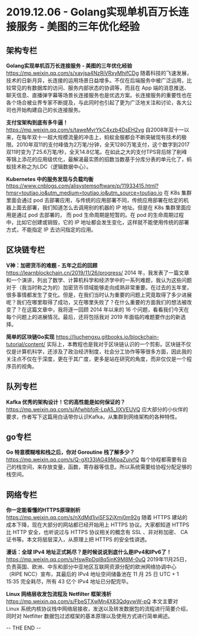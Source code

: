 **2019.12.06 - Golang实现单机百万长连接服务 - 美图的三年优化经验**
========  

## 架构专栏

**Golang实现单机百万长连接服务 - 美图的三年优化经验**
https://mp.weixin.qq.com/s/xavjsa4NzRiVRxyMhifCDg
随着科技的飞速发展，技术的日新月异，长连接的运用场景日益增多。不仅在后端服务中被广泛运用，比较常见的有数据库的访问、服务内部状态的协调等，而且在 App  端的消息推送、聊天信息、直播弹字幕等场景长连接服务也是优选方案。长连接服务的重要性也在各个场合被业界专家不断提及，与此同时也引起了更为广泛地关注和讨论，各大公司也开始构建自己的长连接服务。

**支付宝架构到底有多牛逼！**
https://mp.weixin.qq.com/s/taweMvrYkC4xzb4DsEH2vg
自2008年双十一以来，在每年双十一超大规模流量的冲击上，蚂蚁金服都会不断突破现有技术的极限。2010年双11的支付峰值为2万笔/分钟，全天1280万笔支付，这个数字到2017双11时变为了25.6万笔/秒，全天14.8亿笔。在如此之大的支付TPS背后除了削峰等锦上添花的应用级优化，最解渴最实质的招数当数基于分库分表的单元化了，蚂蚁技术称之为LDC（逻辑数据中心）。

**Kubernetes 中的服务发现与负载均衡**
https://www.cnblogs.com/alisystemsoftware/p/11933415.html?hmsr=toutiao.io&utm_medium=toutiao.io&utm_source=toutiao.io
在 K8s 集群里面会通过 pod 去部署应用，与传统的应用部署不同，传统应用部署在给定的机器上面去部署，我们知道怎么去调用别的机器的 IP 地址。但是在 K8s 集群里面应用是通过 pod 去部署的， 而 pod 生命周期是短暂的。在 pod 的生命周期过程中，比如它创建或销毁，它的 IP 地址都会发生变化，这样就不能使用传统的部署方式，不能指定 IP 去访问指定的应用。


## 区块链专栏

**V神：加密货币的难题 - 五年之后的回顾**
https://learnblockchain.cn/2019/11/26/progress/
2014 年，我发表了一篇文章和一个演讲，列出了数学、计算机科学和经济学中的一系列难题，我认为这些问题对于（我当时称之为的）加密货币领域能够走向成熟非常重要。在过去的五年里，很多事情都发生了变化。但是，在我们当时认为重要的问题上究竟取得了多少进展呢？我们在哪里取得了成功，又在哪里失败了？在什么重要的方面我们的想法被改变了？在这篇文章中，我将逐一回顾 2014 年以来的 16 个问题，看看我们今天在每个问题上的进展情况。最后，还将包括我对 2019 年面临的难题要作出的新选择。

**简单的区块链Go实现**
https://liuchengxu.gitbooks.io/blockchain-tutorial/content/
实际上，本教程也是我对于区块链认识的一个剪影。区块链不仅仅是计算机科学，还涉及了政治经济制度，社会分工协作等等很多方面，因此我的关注点不仅在于深度，更在于其广度，更多是站在研究的角度，而非仅仅是一个程序员的视角。


## 队列专栏

**Kafka 优秀的架构设计！它的高性能是如何保证的？**
https://mp.weixin.qq.com/s/AfwhbfoR-LpA5_IIXVEUVQ
应大部分的小伙伴的要求，作者写下这篇用白话带你认识Kafka，从集群到网络架构的各种特性。


## go专栏

**Go 特意模糊堆和栈之后，你对 Goroutine 栈了解多少？**
https://mp.weixin.qq.com/s/Q-gXt33lAG49MjpaZujvfQ
每个协程都需要有自己的栈空间，来存放变量，函数，寄存器等信息。所以系统需要给协程分配足够的栈空间。


## 网络专栏

**你一定能看懂的HTTPS原理剖析**
https://mp.weixin.qq.com/s/nXdMd1iviSFS2jXmj0m92g
随着 HTTPS 建站的成本下降，现在大部分的网站都已经开始用上 HTTPS 协议。大家都知道 HTTPS 比 HTTP 安全，也听说过与 HTTPS 协议相关的概念有 SSL 、非对称加密、 CA 证书等。本文将层层深入，从原理上把 HTTPS 的安全性讲透。

**漫话：全球 IPv4 地址正式耗尽？是时候说说到底什么是IPv4和IPv6了！**
https://mp.weixin.qq.com/s/HswRpDql8q5jnK9M8M-0uQ
2019年11月25日，负责英国、欧洲、中东和部分中亚地区互联网资源分配的欧洲网络协调中心（RIPE NCC）宣布，其最后的 IPv4 地址空间储备池在 11 月 25 日 UTC + 1 15:35 完全耗尽，所有 43 亿个 IPv4 地址已分配完毕。

**Linux 网络层收发包流程及 Netfilter 框架浅析**
https://mp.weixin.qq.com/s/FbeSTXwMn4X83QdgvwW-pQ
本文主要对 Linux 系统内核协议栈中网络层接收，发送以及转发数据包的流程进行简要介绍，同时对 Netfilter 数据包过滤框架的基本原理以及使用方式进行简单阐述。


-- THE END --
